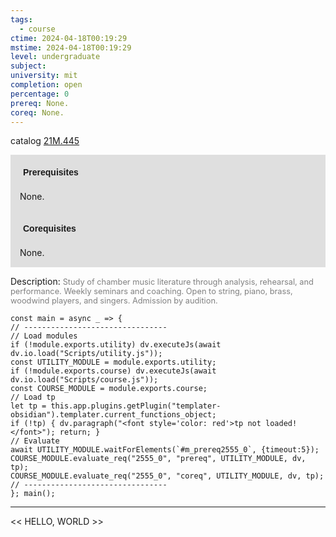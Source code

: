 ```yaml
---
tags:
  - course
ctime: 2024-04-18T00:19:29
mstime: 2024-04-18T00:19:29
level: undergraduate
subject: 
university: mit
completion: open
percentage: 0
prereq: None.
coreq: None.
---
```


catalog [21M.445](http://student.mit.edu/catalog/m21Ma.html#21M.445)

<span style="display: block; padding: 15px; background-color: rgb(100, 100, 100, 0.2);"><font id="m_prereq2555_0" style="display: block; font-family: Arial, sans-serif; font-weight: bold; padding: 5px">Prerequisites</font><br><span id="prereq2555_0">None.</span></span>
<span style="display: block; padding: 15px; background-color: rgb(100, 100, 100, 0.2);"><font id="m_coreq2555_0" style="display: block; font-family: Arial, sans-serif; font-weight: bold; padding: 5px">Corequisites</font><br><span id="coreq2555_0">None.</span></span>

<font style="">Description:</font>
<font style="color: grey; font-size: 0.8rem;">Study of chamber music literature through analysis, rehearsal, and performance. Weekly seminars and coaching. Open to string, piano, brass, woodwind players, and singers. Admission by audition.</font>

```dataviewjs
const main = async _ => {
// --------------------------------
// Load modules
if (!module.exports.utility) dv.executeJs(await dv.io.load("Scripts/utility.js"));
const UTILITY_MODULE = module.exports.utility;
if (!module.exports.course) dv.executeJs(await dv.io.load("Scripts/course.js"));
const COURSE_MODULE = module.exports.course;
// Load tp
let tp = this.app.plugins.getPlugin("templater-obsidian").templater.current_functions_object;
if (!tp) { dv.paragraph("<font style='color: red'>tp not loaded!</font>"); return; }
// Evaluate
await UTILITY_MODULE.waitForElements(`#m_prereq2555_0`, {timeout:5});
COURSE_MODULE.evaluate_req("2555_0", "prereq", UTILITY_MODULE, dv, tp);
COURSE_MODULE.evaluate_req("2555_0", "coreq", UTILITY_MODULE, dv, tp);
// --------------------------------
}; main();
```

---

<< HELLO, WORLD >>
